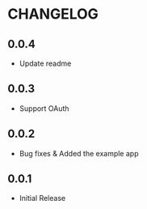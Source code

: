 # CHANGELOG
## 0.0.4

* Update readme
## 0.0.3

* Support OAuth

## 0.0.2

* Bug fixes & Added the example app

## 0.0.1

* Initial Release
